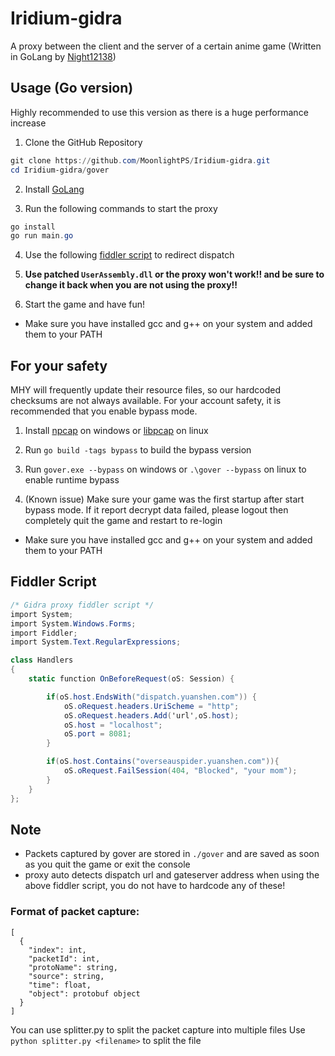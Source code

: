 # Iridium-gidra

A proxy between the client and the server of a certain anime game (Written in GoLang by [Night12138](https://github.com/Night12138))

## Usage (Go version)
Highly recommended to use this version as there is a huge performance increase
1. Clone the GitHub Repository
```powershell
git clone https://github.com/MoonlightPS/Iridium-gidra.git
cd Iridium-gidra/gover
```

2. Install [GoLang](https://go.dev/doc/install)

3. Run the following commands to start the proxy 

```powershell
go install
go run main.go
```

4. Use the following [fiddler script](https://github.com/MoonlightPS/Iridium-gidra#fiddler-script) to redirect dispatch

5. **Use patched `UserAssembly.dll` or the proxy won't work!! and be sure to change it back when you are not using the proxy!!**

6. Start the game and have fun!

+ Make sure you have installed gcc and g++ on your system and added them to your PATH

## For your safety
MHY will frequently update their resource files, so our hardcoded checksums are not always available. For your account safety, it is recommended that you enable bypass mode.

1. Install [npcap](https://npcap.com/) on windows or [libpcap](https://www.tcpdump.org/) on linux

2. Run `go build -tags bypass` to build the bypass version

3. Run `gover.exe --bypass` on windows or `.\gover --bypass` on linux to enable runtime bypass

4. (Known issue) Make sure your game was the first startup after start bypass mode. If it report decrypt data failed, please logout then completely quit the game and restart to re-login

+ Make sure you have installed gcc and g++ on your system and added them to your PATH

## Fiddler Script
```cs
/* Gidra proxy fiddler script */
import System;
import System.Windows.Forms;
import Fiddler;
import System.Text.RegularExpressions;

class Handlers
{
    static function OnBeforeRequest(oS: Session) {

        if(oS.host.EndsWith("dispatch.yuanshen.com")) {
            oS.oRequest.headers.UriScheme = "http";
            oS.oRequest.headers.Add('url',oS.host);
            oS.host = "localhost";
            oS.port = 8081;
        }

        if(oS.host.Contains("overseauspider.yuanshen.com")){
            oS.oRequest.FailSession(404, "Blocked", "your mom");
        }
    }
};
```

## Note

- Packets captured by gover are stored in `./gover` and are saved as soon as you quit the game or exit the console
- proxy auto detects dispatch url and gateserver address when using the above fiddler script, you do not have to hardcode any of these!

### Format of packet capture:

```jsonc
[
  {
    "index": int,
    "packetId": int,
    "protoName": string,
    "source": string,
    "time": float,
    "object": protobuf object
  }
]
```

You can use splitter.py to split the packet capture into multiple files
Use `python splitter.py <filename>` to split the file

